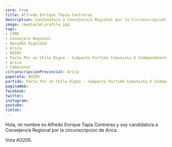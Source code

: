 ```yaml
---
core: true
title: Alfredo Enrique Tapia Contreras
description: Candidato/a a Consejero/a Regional por la Circunscripción de Arica
image: /media/ad-profile.jpg
tags:
- CORE
- Consejero Regional
- Apruebo Dignidad
- Arica
- AO205
- Pacto Por un Chile Digno - Subpacto Partido Comunista E Independientes - Partido Comunista De Chile
- Arica
- Camarones
circunscripcionProvincial: Arica
papeleta: AO205
partido: Pacto Por un Chile Digno - Subpacto Partido Comunista E Independientes - Partido Comunista De Chile
paginaWeb:
facebook:
twitter:
instagram:
youtube:
tiktok:
---
```

Hola, mi nombre es Alfredo Enrique Tapia Contreras y soy candidato/a a Consejero/a Regional por la circunscripcion de Arica.

Vota AO205.